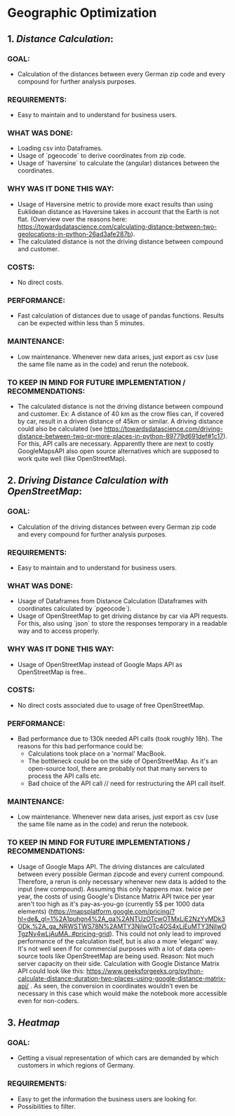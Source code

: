 # Geographic Optimization

## 1. *Distance Calculation*:

### GOAL:
- Calculation of the distances between every German zip code and every compound for further analysis purposes.

### REQUIREMENTS:
- Easy to maintain and to understand for business users.

### WHAT WAS DONE:
 - Loading csv into Dataframes.
 - Usage of ´pgeocode´ to derive coordinates from zip code.
 - Usage of ´haversine´ to calculate the (angular) distances between the coordinates.

### WHY WAS IT DONE THIS WAY:
 - Usage of Haversine metric to provide more exact results than using Euklidean distance as Haversine takes in account that the Earth is not flat. 
 (Overview over the reasons here: https://towardsdatascience.com/calculating-distance-between-two-geolocations-in-python-26ad3afe287b).
- The calculated distance is not the driving distance between compound and customer. 

### COSTS:
- No direct costs. 

### PERFORMANCE:
- Fast calculation of distances due to usage of pandas functions. Results can be expected within less than 5 minutes.

### MAINTENANCE:
- Low maintenance. Whenever new data arises, just export as csv (use the same file name as in the code) and rerun the notebook.

### TO KEEP IN MIND FOR FUTURE IMPLEMENTATION / RECOMMENDATIONS:
- The calculated distance is not the driving distance between compound and customer. Ex: A distance of 40 km as the crow flies can, if covered by car, result in a driven distance of 45km or similar. A driving distance could also be calculated (see https://towardsdatascience.com/driving-distance-between-two-or-more-places-in-python-89779d691def#1c17). For this, API calls are necessary. Apparently there are next to costly GoogleMapsAPI also open source alternatives which are supposed to work quite well (like OpenStreetMap).


## 2. *Driving Distance Calculation with OpenStreetMap*:

### GOAL:
- Calculation of the driving distances between every German zip code and every compound for further analysis purposes.

### REQUIREMENTS:
- Easy to maintain and to understand for business users.

### WHAT WAS DONE:
- Usage of Dataframes from Distance Calculation (Dataframes with coordinates calculated by ´pgeocode´).
- Usage of OpenStreetMap to get driving distance by car via API requests. For this, also using ´json´ to store the responses temporary in a readable way and to access properly.

### WHY WAS IT DONE THIS WAY:
- Usage of OpenStreetMap instead of Google Maps API as OpenStreetMap is free..

### COSTS:
- No direct costs associated due to usage of free OpenStreetMap.

### PERFORMANCE:
- Bad performance due to 130k needed API calls (took roughly 18h). 
The reasons for this bad performance could be:
  - Calculations took place on a 'normal' MacBook.
  - The bottleneck could be on the side of OpenStreetMap. As it's an open-source tool, there are probably not that many servers to process the API 
    calls etc. 
  - Bad choice of the API call // need for restructuring the API call itself. 

### MAINTENANCE:
- Low maintenance. Whenever new data arises, just export as csv (use the same file name as in the code) and rerun the notebook.

### TO KEEP IN MIND FOR FUTURE IMPLEMENTATIONS / RECOMMENDATIONS:
- Usage of Google Maps API.
The driving distances are calculated between every possible German zipcode and every current compound. Therefore, a rerun is only necessary whenever new data is added to the input (new compound). Assuming this only happens max. twice per year, the costs of using Google's Distance Matrix API twice per year aren't too high as it's pay-as-you-go (currently 5$ per 1000 data elements) (https://mapsplatform.google.com/pricing/?hl=de&_gl=1%2A1puhgn4%2A_ga%2ANTUzOTcwOTMxLjE2NzYyMDk3ODk.%2A_ga_NRWSTWS78N%2AMTY3NjIwOTc4OS4xLjEuMTY3NjIwOTgzNy4wLjAuMA..#pricing-grid). This could not only lead to improved performance of the calculation itself, but is also a more 'elegant' way. It's not well seen if for commercial purposes with a lot of data open-source tools like OpenStreetMap are being used. Reason: Not much server capacity on their side. Calculation with Google Distance Matrix API could look like this:
https://www.geeksforgeeks.org/python-calculate-distance-duration-two-places-using-google-distance-matrix-api/ . As seen, the conversion in coordinates wouldn't even be necessary in this case which would make the notebook more accessible even for non-coders.


## 3. *Heatmap*

### GOAL:
- Getting a visual representation of which cars are demanded by which customers in which regions of Germany.

### REQUIREMENTS:
- Easy to get the information the business users are looking for.
- Possibilities to filter.


